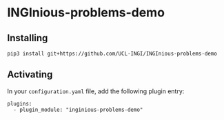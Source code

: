 # INGInious-problems-demo

## Installing

    pip3 install git+https://github.com/UCL-INGI/INGInious-problems-demo

## Activating

In your ``configuration.yaml`` file, add the following plugin entry:

    plugins:
      - plugin_module: "inginious-problems-demo"
